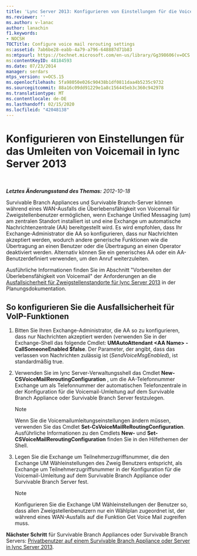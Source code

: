 ```yaml
---
title: 'Lync Server 2013: Konfigurieren von Einstellungen für die Voicemail-Umleitung'
ms.reviewer: ''
ms.author: v-lanac
author: lanachin
f1.keywords:
- NOCSH
TOCTitle: Configure voice mail rerouting settings
ms:assetid: 7ab6be28-eabb-4a79-a796-648887d71b83
ms:mtpsurl: https://technet.microsoft.com/en-us/library/Gg398606(v=OCS.15)
ms:contentKeyID: 48184593
ms.date: 07/23/2014
manager: serdars
mtps_version: v=OCS.15
ms.openlocfilehash: 5fa98050e026c90438b1df0811daa4b5235c9732
ms.sourcegitcommit: 88a16c09dd91229e1a8c156445eb3c360c942978
ms.translationtype: MT
ms.contentlocale: de-DE
ms.lasthandoff: 02/15/2020
ms.locfileid: "42048138"
---
```

<div data-xmlns="http://www.w3.org/1999/xhtml">

<div class="topic" data-xmlns="http://www.w3.org/1999/xhtml" data-msxsl="urn:schemas-microsoft-com:xslt" data-cs="http://msdn.microsoft.com/">

<div data-asp="http://msdn2.microsoft.com/asp">

# <a name="configure-voice-mail-rerouting-settings-in-lync-server-2013"></a>Konfigurieren von Einstellungen für das Umleiten von Voicemail in lync Server 2013

</div>

<div id="mainSection">

<div id="mainBody">

<span> </span>

_**Letztes Änderungsstand des Themas:** 2012-10-18_

Survivable Branch Appliances und Survivable Branch-Server können während eines WAN-Ausfalls die Überlebensfähigkeit von Voicemail für Zweigstellenbenutzer ermöglichen, wenn Exchange Unified Messaging (um) am zentralen Standort installiert ist und eine Exchange um automatische Nachrichtenzentrale (AA) bereitgestellt wird. Es wird empfohlen, dass Ihr Exchange-Administrator die AA so konfigurieren, dass nur Nachrichten akzeptiert werden, wodurch andere generische Funktionen wie die Übertragung an einen Benutzer oder die Übertragung an einen Operator deaktiviert werden. Alternativ können Sie ein generisches AA oder ein AA-Benutzerdefiniert verwenden, um den Anruf weiterzuleiten.

Ausführliche Informationen finden Sie im Abschnitt "Vorbereiten der Überlebensfähigkeit von Voicemail" der Anforderungen an die [Ausfallsicherheit für Zweigstellenstandorte für lync Server 2013](lync-server-2013-branch-site-resiliency-requirements.md) in der Planungsdokumentation.

<div>

## <a name="to-configure-voice-mail-survivability"></a>So konfigurieren Sie die Ausfallsicherheit für VoIP-Funktionen

1.  Bitten Sie Ihren Exchange-Administrator, die AA so zu konfigurieren, dass nur Nachrichten akzeptiert werden (verwenden Sie in der Exchange-Shell das folgende Cmdlet: **UMAutoAttendant \<AA Name\> -CallSomeoneEnabled $false**. Der Parameter, der angibt, dass das verlassen von Nachrichten zulässig ist (*SendVoiceMsgEnabled*), ist standardmäßig true.

2.  Verwenden Sie im lync Server-Verwaltungsshell das Cmdlet **New-CSVoiceMailReroutingConfiguration** , um die AA-Telefonnummer Exchange um als Telefonnummer der automatischen Telefonzentrale in der Konfiguration für die Voicemail-Umleitung auf dem Survivable Branch Appliance oder Survivable Branch Server festzulegen.
    
    <div>
    

    > [!NOTE]  
    > Wenn Sie die Voicemailumleitungseinstellungen ändern müssen, verwenden Sie das Cmdlet <STRONG>Set-CsVoiceMailReRoutingConfiguration</STRONG>. Ausführliche Informationen zu den Cmdlets <STRONG>New-</STRONG> und <STRONG>Set-CSVoiceMailReroutingConfiguration</STRONG> finden Sie in den Hilfethemen der Shell.

    
    </div>

3.  Legen Sie die Exchange um Teilnehmerzugriffsnummer, die den Exchange UM Wähleinstellungen des Zweig Benutzers entspricht, als Exchange um Teilnehmerzugriffsnummer in der Konfiguration für die Voicemail-Umleitung auf dem Survivable Branch Appliance oder Survivable Branch Server fest.
    
    <div>
    

    > [!NOTE]  
    > Konfigurieren Sie die Exchange UM Wähleinstellungen der Benutzer so, dass allen Zweigstellenbenutzern nur ein Wählplan zugeordnet ist, der während eines WAN-Ausfalls auf die Funktion Get Voice Mail zugreifen muss.

    
    </div>

**Nächster Schritt** für Survivable Branch Appliances oder Survivable Branch Servers: [Privatbenutzer auf einem Survivable Branch Appliance oder Server in lync Server 2013](lync-server-2013-home-users-on-a-survivable-branch-appliance-or-server.md).

</div>

</div>

<span> </span>

</div>

</div>

</div>

